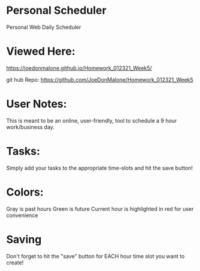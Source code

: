 # Personal Scheduler
Personal Web Daily Scheduler
# Viewed Here:
https://joedonmalone.github.io/Homework_012321_Week5/

git hub Repo: https://github.com/JoeDonMalone/Homework_012321_Week5
# User Notes:
This is meant to be an online, user-friendly, tool to schedule a 9 hour work/business day.
# Tasks:
Simply add your tasks to the appropriate time-slots and hit the save button! 
# Colors:
Gray is past hours
Green is future
Current hour is highlighted in red for user convenience
# Saving
Don't forget to hit the "save" button for EACH hour time slot you want to create!

